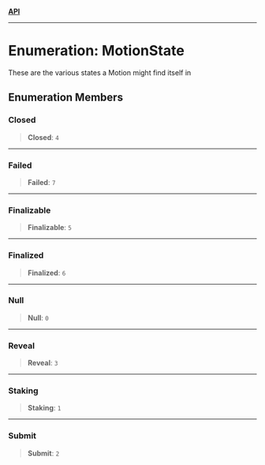 [**API**](../README.md)

***

# Enumeration: MotionState

These are the various states a Motion might find itself in

## Enumeration Members

### Closed

> **Closed**: `4`

***

### Failed

> **Failed**: `7`

***

### Finalizable

> **Finalizable**: `5`

***

### Finalized

> **Finalized**: `6`

***

### Null

> **Null**: `0`

***

### Reveal

> **Reveal**: `3`

***

### Staking

> **Staking**: `1`

***

### Submit

> **Submit**: `2`
